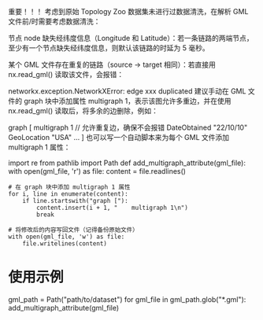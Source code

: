 重要！！！ 考虑到原始 Topology Zoo 数据集未进行过数据清洗，在解析 GML 文件前/时需要考虑数据清洗：

节点 node 缺失经纬度信息（Longitude 和 Latitude）：若一条链路的两端节点，至少有一个节点缺失经纬度信息，则默认该链路的时延为 5 毫秒。

某个 GML 文件存在重复的链路（source 
→ target 相同）：若直接用 nx.read_gml() 读取该文件，会报错：

networkx.exception.NetworkXError: edge xxx duplicated
建议手动在 GML 文件的 graph 块中添加属性 multigraph 1，表示该图允许多重边，并在使用 nx.read_gml() 读取后，将多余的边删除，例如：

graph [
    multigraph 1  // 允许重复边，确保不会报错
    DateObtained "22/10/10"
    GeoLocation "USA"
    ...
]
也可以写一个自动脚本来为每个 GML 文件添加 multigraph 1 属性：

import re
from pathlib import Path
def add_multigraph_attribute(gml_file):
    with open(gml_file, 'r') as file:
        content = file.readlines()
    
    # 在 graph 块中添加 multigraph 1 属性
    for i, line in enumerate(content):
        if line.startswith("graph ["):
            content.insert(i + 1, "    multigraph 1\n")
            break
    
    # 将修改后的内容写回文件（记得备份原始文件）
    with open(gml_file, 'w') as file:
        file.writelines(content)
# 使用示例
gml_path = Path("path/to/dataset")
for gml_file in gml_path.glob("*.gml"):
    add_multigraph_attribute(gml_file)